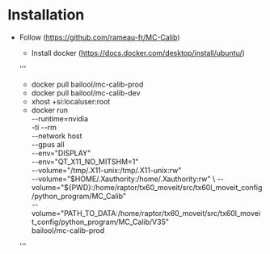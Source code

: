 # Installation
- Follow (https://github.com/rameau-fr/MC-Calib)
    - Install docker (https://docs.docker.com/desktop/install/ubuntu/)

    '''
    - docker pull bailool/mc-calib-prod
    - docker pull bailool/mc-calib-dev 
    - xhost +si:localuser:root
    - docker run \
            --runtime=nvidia \
            -ti --rm \
            --network host \
            --gpus all \
            --env="DISPLAY" \
            --env="QT_X11_NO_MITSHM=1" \
            --volume="/tmp/.X11-unix:/tmp/.X11-unix:rw" \
            --volume="$HOME/.Xauthority:/home/.Xauthority:rw" \
            --volume="${PWD}:/home/raptor/tx60_moveit/src/tx60l_moveit_config/python_program/MC_Calib" \
            --volume="PATH_TO_DATA:/home/raptor/tx60_moveit/src/tx60l_moveit_config/python_program/MC_Calib/V35" \
            bailool/mc-calib-prod
            
    '''
